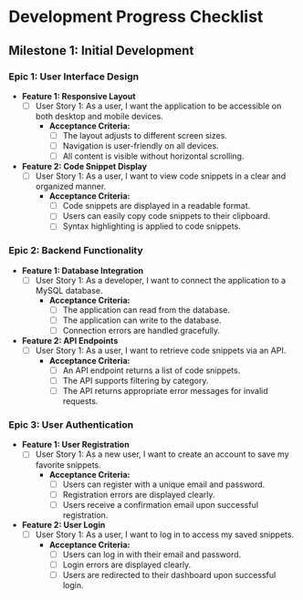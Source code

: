 # Development Progress Checklist

## Milestone 1: Initial Development

### Epic 1: User Interface Design
- **Feature 1: Responsive Layout**
  - [ ] User Story 1: As a user, I want the application to be accessible on both desktop and mobile devices.
    - **Acceptance Criteria:**
      - [ ] The layout adjusts to different screen sizes.
      - [ ] Navigation is user-friendly on all devices.
      - [ ] All content is visible without horizontal scrolling.

- **Feature 2: Code Snippet Display**
  - [ ] User Story 1: As a user, I want to view code snippets in a clear and organized manner.
    - **Acceptance Criteria:**
      - [ ] Code snippets are displayed in a readable format.
      - [ ] Users can easily copy code snippets to their clipboard.
      - [ ] Syntax highlighting is applied to code snippets.

### Epic 2: Backend Functionality
- **Feature 1: Database Integration**
  - [ ] User Story 1: As a developer, I want to connect the application to a MySQL database.
    - **Acceptance Criteria:**
      - [ ] The application can read from the database.
      - [ ] The application can write to the database.
      - [ ] Connection errors are handled gracefully.

- **Feature 2: API Endpoints**
  - [ ] User Story 1: As a user, I want to retrieve code snippets via an API.
    - **Acceptance Criteria:**
      - [ ] An API endpoint returns a list of code snippets.
      - [ ] The API supports filtering by category.
      - [ ] The API returns appropriate error messages for invalid requests.

### Epic 3: User Authentication
- **Feature 1: User Registration**
  - [ ] User Story 1: As a new user, I want to create an account to save my favorite snippets.
    - **Acceptance Criteria:**
      - [ ] Users can register with a unique email and password.
      - [ ] Registration errors are displayed clearly.
      - [ ] Users receive a confirmation email upon successful registration.

- **Feature 2: User Login**
  - [ ] User Story 1: As a user, I want to log in to access my saved snippets.
    - **Acceptance Criteria:**
      - [ ] Users can log in with their email and password.
      - [ ] Login errors are displayed clearly.
      - [ ] Users are redirected to their dashboard upon successful login.
